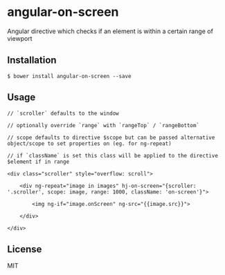 # angular-on-screen

Angular directive which checks if an element is within a certain range of viewport

## Installation

`$ bower install angular-on-screen --save`

## Usage

	// `scroller` defaults to the window

	// optionally override `range` with `rangeTop` / `rangeBottom`

	// scope defaults to directive $scope but can be passed alternative object/scope to set properties on (eg. for ng-repeat)

	// if `className` is set this class will be applied to the directive $element if in range

	<div class="scroller" style="overflow: scroll">

		<div ng-repeat="image in images" hj-on-screen="{scroller: '.scroller', scope: image, range: 1000, className: 'on-screen'}">

			<img ng-if="image.onScreen" ng-src="{{image.src}}">

		</div>

	</div>

## License

MIT